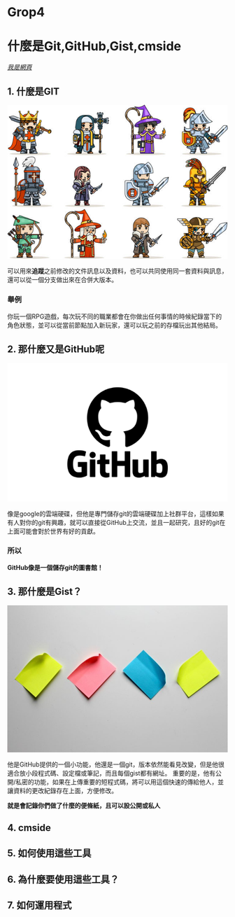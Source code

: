 # Grop4
# 什麼是Git,GitHub,Gist,cmside
[*我是網頁*](https://0118eric.github.io/Grop4/)
## 1. 什麼是GIT
![RPG](https://github.com/0118ERIC/Grop4/blob/main/istockphoto-1138108634-612x612.jpg?raw=true)

可以用來**追蹤**之前修改的文件訊息以及資料，也可以共同使用同一套資料與訊息，還可以從一個分支做出來在合併大版本。
### 舉例
你玩一個RPG遊戲，每次玩不同的職業都會在你做出任何事情的時候紀錄當下的角色狀態，並可以從當前節點加入新玩家，還可以玩之前的存檔玩出其他結局。
## 2. 那什麼又是GitHub呢
![GITHUB](https://github.com/0118ERIC/Grop4/blob/main/github-logo.png?raw=true)

像是google的雲端硬碟，但他是專門儲存git的雲端硬碟加上社群平台，這樣如果有人對你的git有興趣，就可以直接從GitHub上交流，並且一起研究，且好的git在上面可能會對於世界有好的貢獻。
### 所以
**GitHub像是一個儲存git的圖書館！**
## 3. 那什麼是Gist？
![便利貼](https://github.com/0118ERIC/Grop4/blob/main/Sticky-notes-720x480.jpg?raw=true)

他是GitHub提供的一個小功能，他還是一個git，版本依然能看見改變，但是他很適合放小段程式碼、設定檔或筆記，而且每個gist都有網址。
重要的是，他有公開/私密的功能，如果在上傳重要的短程式碼，將可以用這個快速的傳給他人，並讓資料的更改紀錄存在上面，方便修改。

**就是會記錄你們做了什麼的便條紙，且可以設公開或私人**

## 4. cmside

## 5. 如何使用這些工具

## 6. 為什麼要使用這些工具？

## 7. 如何運用程式
